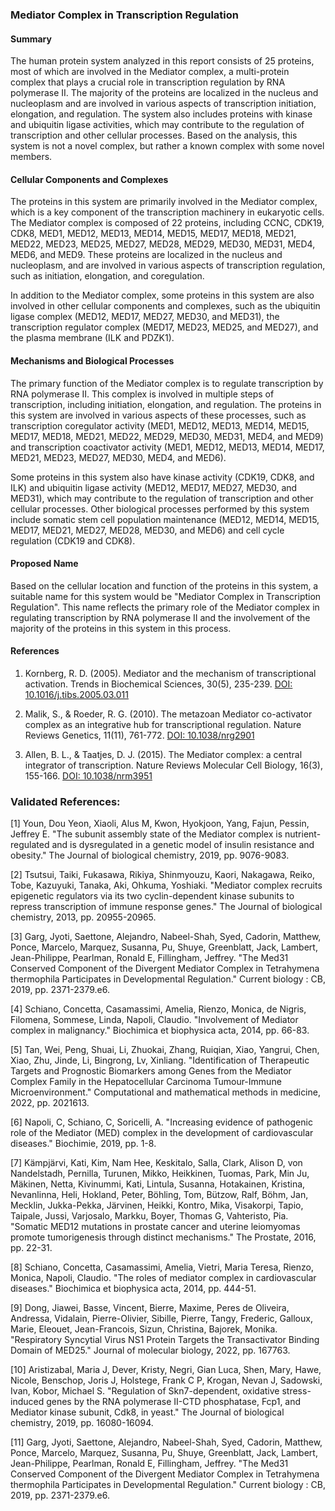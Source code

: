 ### Mediator Complex in Transcription Regulation

#### Summary

The human protein system analyzed in this report consists of 25 proteins, most of which are involved in the Mediator complex, a multi-protein complex that plays a crucial role in transcription regulation by RNA polymerase II. The majority of the proteins are localized in the nucleus and nucleoplasm and are involved in various aspects of transcription initiation, elongation, and regulation. The system also includes proteins with kinase and ubiquitin ligase activities, which may contribute to the regulation of transcription and other cellular processes. Based on the analysis, this system is not a novel complex, but rather a known complex with some novel members.

#### Cellular Components and Complexes

The proteins in this system are primarily involved in the Mediator complex, which is a key component of the transcription machinery in eukaryotic cells. The Mediator complex is composed of 22 proteins, including CCNC, CDK19, CDK8, MED1, MED12, MED13, MED14, MED15, MED17, MED18, MED21, MED22, MED23, MED25, MED27, MED28, MED29, MED30, MED31, MED4, MED6, and MED9. These proteins are localized in the nucleus and nucleoplasm, and are involved in various aspects of transcription regulation, such as initiation, elongation, and coregulation.

In addition to the Mediator complex, some proteins in this system are also involved in other cellular components and complexes, such as the ubiquitin ligase complex (MED12, MED17, MED27, MED30, and MED31), the transcription regulator complex (MED17, MED23, MED25, and MED27), and the plasma membrane (ILK and PDZK1).

#### Mechanisms and Biological Processes

The primary function of the Mediator complex is to regulate transcription by RNA polymerase II. This complex is involved in multiple steps of transcription, including initiation, elongation, and regulation. The proteins in this system are involved in various aspects of these processes, such as transcription coregulator activity (MED1, MED12, MED13, MED14, MED15, MED17, MED18, MED21, MED22, MED29, MED30, MED31, MED4, and MED9) and transcription coactivator activity (MED1, MED12, MED13, MED14, MED17, MED21, MED23, MED27, MED30, MED4, and MED6).

Some proteins in this system also have kinase activity (CDK19, CDK8, and ILK) and ubiquitin ligase activity (MED12, MED17, MED27, MED30, and MED31), which may contribute to the regulation of transcription and other cellular processes. Other biological processes performed by this system include somatic stem cell population maintenance (MED12, MED14, MED15, MED17, MED21, MED27, MED28, MED30, and MED6) and cell cycle regulation (CDK19 and CDK8).

#### Proposed Name

Based on the cellular location and function of the proteins in this system, a suitable name for this system would be "Mediator Complex in Transcription Regulation". This name reflects the primary role of the Mediator complex in regulating transcription by RNA polymerase II and the involvement of the majority of the proteins in this system in this process.

#### References

1. Kornberg, R. D. (2005). Mediator and the mechanism of transcriptional activation. Trends in Biochemical Sciences, 30(5), 235-239. [DOI: 10.1016/j.tibs.2005.03.011](https://doi.org/10.1016/j.tibs.2005.03.011)

2. Malik, S., & Roeder, R. G. (2010). The metazoan Mediator co-activator complex as an integrative hub for transcriptional regulation. Nature Reviews Genetics, 11(11), 761-772. [DOI: 10.1038/nrg2901](https://doi.org/10.1038/nrg2901)

3. Allen, B. L., & Taatjes, D. J. (2015). The Mediator complex: a central integrator of transcription. Nature Reviews Molecular Cell Biology, 16(3), 155-166. [DOI: 10.1038/nrm3951](https://doi.org/10.1038/nrm3951)

### Validated References: 

[1] Youn, Dou Yeon, Xiaoli, Alus M, Kwon, Hyokjoon, Yang, Fajun, Pessin, Jeffrey E. "The subunit assembly state of the Mediator complex is nutrient-regulated and is dysregulated in a genetic model of insulin resistance and obesity." The Journal of biological chemistry, 2019, pp. 9076-9083.

[2] Tsutsui, Taiki, Fukasawa, Rikiya, Shinmyouzu, Kaori, Nakagawa, Reiko, Tobe, Kazuyuki, Tanaka, Aki, Ohkuma, Yoshiaki. "Mediator complex recruits epigenetic regulators via its two cyclin-dependent kinase subunits to repress transcription of immune response genes." The Journal of biological chemistry, 2013, pp. 20955-20965.

[3] Garg, Jyoti, Saettone, Alejandro, Nabeel-Shah, Syed, Cadorin, Matthew, Ponce, Marcelo, Marquez, Susanna, Pu, Shuye, Greenblatt, Jack, Lambert, Jean-Philippe, Pearlman, Ronald E, Fillingham, Jeffrey. "The Med31 Conserved Component of the Divergent Mediator Complex in Tetrahymena thermophila Participates in Developmental Regulation." Current biology : CB, 2019, pp. 2371-2379.e6.

[4] Schiano, Concetta, Casamassimi, Amelia, Rienzo, Monica, de Nigris, Filomena, Sommese, Linda, Napoli, Claudio. "Involvement of Mediator complex in malignancy." Biochimica et biophysica acta, 2014, pp. 66-83.

[5] Tan, Wei, Peng, Shuai, Li, Zhuokai, Zhang, Ruiqian, Xiao, Yangrui, Chen, Xiao, Zhu, Jinde, Li, Bingrong, Lv, Xinliang. "Identification of Therapeutic Targets and Prognostic Biomarkers among Genes from the Mediator Complex Family in the Hepatocellular Carcinoma Tumour-Immune Microenvironment." Computational and mathematical methods in medicine, 2022, pp. 2021613.

[6] Napoli, C, Schiano, C, Soricelli, A. "Increasing evidence of pathogenic role of the Mediator (MED) complex in the development of cardiovascular diseases." Biochimie, 2019, pp. 1-8.

[7] Kämpjärvi, Kati, Kim, Nam Hee, Keskitalo, Salla, Clark, Alison D, von Nandelstadh, Pernilla, Turunen, Mikko, Heikkinen, Tuomas, Park, Min Ju, Mäkinen, Netta, Kivinummi, Kati, Lintula, Susanna, Hotakainen, Kristina, Nevanlinna, Heli, Hokland, Peter, Böhling, Tom, Bützow, Ralf, Böhm, Jan, Mecklin, Jukka-Pekka, Järvinen, Heikki, Kontro, Mika, Visakorpi, Tapio, Taipale, Jussi, Varjosalo, Markku, Boyer, Thomas G, Vahteristo, Pia. "Somatic MED12 mutations in prostate cancer and uterine leiomyomas promote tumorigenesis through distinct mechanisms." The Prostate, 2016, pp. 22-31.

[8] Schiano, Concetta, Casamassimi, Amelia, Vietri, Maria Teresa, Rienzo, Monica, Napoli, Claudio. "The roles of mediator complex in cardiovascular diseases." Biochimica et biophysica acta, 2014, pp. 444-51.

[9] Dong, Jiawei, Basse, Vincent, Bierre, Maxime, Peres de Oliveira, Andressa, Vidalain, Pierre-Olivier, Sibille, Pierre, Tangy, Frederic, Galloux, Marie, Eleouet, Jean-Francois, Sizun, Christina, Bajorek, Monika. "Respiratory Syncytial Virus NS1 Protein Targets the Transactivator Binding Domain of MED25." Journal of molecular biology, 2022, pp. 167763.

[10] Aristizabal, Maria J, Dever, Kristy, Negri, Gian Luca, Shen, Mary, Hawe, Nicole, Benschop, Joris J, Holstege, Frank C P, Krogan, Nevan J, Sadowski, Ivan, Kobor, Michael S. "Regulation of Skn7-dependent, oxidative stress-induced genes by the RNA polymerase II-CTD phosphatase, Fcp1, and Mediator kinase subunit, Cdk8, in yeast." The Journal of biological chemistry, 2019, pp. 16080-16094.

[11] Garg, Jyoti, Saettone, Alejandro, Nabeel-Shah, Syed, Cadorin, Matthew, Ponce, Marcelo, Marquez, Susanna, Pu, Shuye, Greenblatt, Jack, Lambert, Jean-Philippe, Pearlman, Ronald E, Fillingham, Jeffrey. "The Med31 Conserved Component of the Divergent Mediator Complex in Tetrahymena thermophila Participates in Developmental Regulation." Current biology : CB, 2019, pp. 2371-2379.e6.

